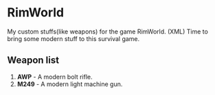 # RimWorld
My custom stuffs(like weapons) for the game RimWorld. (XML)
Time to bring some modern stuff to this survival game. 

## Weapon list
1. **AWP**	- A modern bolt rifle. 
2. **M249** - A modern light machine gun. 
